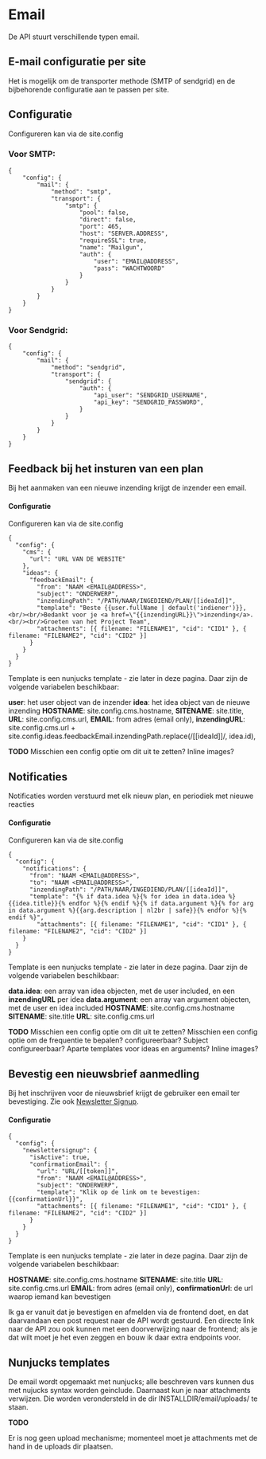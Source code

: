 # Email

De API stuurt verschillende typen email.

## E-mail configuratie per site

Het is mogelijk om de transporter methode (SMTP of sendgrid) en de bijbehorende configuratie aan te passen per site.

## Configuratie

Configureren kan via de site.config

### Voor SMTP:
```
{
    "config": {
        "mail": {
            "method": "smtp",
            "transport": {
                "smtp": {
                    "pool": false,
                    "direct": false,
                    "port": 465,
                    "host": "SERVER.ADDRESS",
                    "requireSSL": true,
                    "name": "Mailgun",
                    "auth": {
                        "user": "EMAIL@ADDRESS",
                        "pass": "WACHTWOORD"
                    }
                }            
            }
        }
    }
}
```

### Voor Sendgrid:

```
{
    "config": {
        "mail": {
            "method": "sendgrid",
            "transport": {
                "sendgrid": {
                    "auth": {
                        "api_user": "SENDGRID_USERNAME",                    
                        "api_key": "SENDGRID_PASSWORD",                    
                    }
                }            
            }
        }
    }
}
```

## Feedback bij het insturen van een plan

Bij het aanmaken van een nieuwe inzending krijgt de inzender een email.

#### Configuratie

Configureren kan via de site.config

```
{
  "config": {
    "cms": {
      "url": "URL VAN DE WEBSITE"
    },
    "ideas": {
      "feedbackEmail": {
        "from": "NAAM <EMAIL@ADDRESS>",
        "subject": "ONDERWERP",
        "inzendingPath": "/PATH/NAAR/INGEDIEND/PLAN/[[ideaId]]",
        "template": "Beste {{user.fullName | default('indiener')}},<br/><br/>Bedankt voor je <a href=\"{{inzendingURL}}\">inzending</a>.<br/><br/>Groeten van het Project Team",
        "attachments": [{ filename: "FILENAME1", "cid": "CID1" }, { filename: "FILENAME2", "cid": "CID2" }]
      }
    }
  }
}
```

Template is een nunjucks template - zie later in deze pagina. Daar zijn de volgende variabelen beschikbaar:

**user**: het user object van de inzender
**idea**: het idea object van de nieuwe inzending
**HOSTNAME**: site.config.cms.hostname,
**SITENAME**: site.title,
**URL**: site.config.cms.url,
**EMAIL**: from adres (email only),
**inzendingURL**: site.config.cms.url + site.config.ideas.feedbackEmail.inzendingPath.replace(/\[\[ideaId\]\]/, idea.id),

**TODO**
Misschien een config optie om dit uit te zetten?
Inline images?

## Notificaties

Notificaties worden verstuurd met elk nieuw plan, en periodiek met nieuwe reacties

#### Configuratie

Configureren kan via de site.config

```
{
  "config": {
    "notifications": {
      "from": "NAAM <EMAIL@ADDRESS>",
      "to": "NAAM <EMAIL@ADDRESS>",
      "inzendingPath": "/PATH/NAAR/INGEDIEND/PLAN/[[ideaId]]",
      "template": "{% if data.idea %}{% for idea in data.idea %}{{idea.title}}{% endfor %}{% endif %}{% if data.argument %}{% for arg in data.argument %}{{arg.description | nl2br | safe}}{% endfor %}{% endif %}",
        "attachments": [{ filename: "FILENAME1", "cid": "CID1" }, { filename: "FILENAME2", "cid": "CID2" }]
    }
  }
}
```

Template is een nunjucks template - zie later in deze pagina. Daar zijn de volgende variabelen beschikbaar:

**data.idea**: een array van idea objecten, met de user included, en een **inzendingURL** per idea
**data.argument**: een array van argument objecten, met de user en idea included
**HOSTNAME**: site.config.cms.hostname
**SITENAME**: site.title
**URL**: site.config.cms.url

**TODO**
Misschien een config optie om dit uit te zetten?
Misschien een config optie om de frequentie te bepalen?
configureerbaar?
Subject configureerbaar?
Aparte templates voor ideas en arguments?
Inline images?

## Bevestig een nieuwsbrief aanmedling

Bij het inschrijven voor de nieuwsbrief krijgt de gebruiker een email ter bevestiging. Zie ook [Newsletter Signup](/doc/newslettersignup).

#### Configuratie

```
{
  "config": {
    "newslettersignup": {
      "isActive": true,
      "confirmationEmail": {
        "url": "URL/[[token]]",
        "from": "NAAM <EMAIL@ADDRESS>",
        "subject": "ONDERWERP",
        "template": "Klik op de link om te bevestigen: {{confirmationUrl}}",
        "attachments": [{ filename: "FILENAME1", "cid": "CID1" }, { filename: "FILENAME2", "cid": "CID2" }]
      }
    }
  }
}

```

Template is een nunjucks template - zie later in deze pagina. Daar zijn de volgende variabelen beschikbaar:

**HOSTNAME**: site.config.cms.hostname
**SITENAME**: site.title
**URL**: site.config.cms.url
**EMAIL**: from adres (email only),
**confirmationUrl**: de url waarop iemand kan bevestigen

Ik ga er vanuit dat je bevestigen en afmelden via de frontend doet, en dat daarvandaan een post request naar de API wordt gestuurd. Een directe link naar de API zou ook kunnen met een doorverwijzing naar de frontend; als je dat wilt moet je het even zeggen en bouw ik daar extra endpoints voor.

## Nunjucks templates

De email wordt opgemaakt met nunjucks; alle beschreven vars kunnen dus met nujucks syntax worden geinclude.
Daarnaast kun je naar attachments verwijzen. Die worden verondersteld in de dir INSTALLDIR/email/uploads/ te staan.

**TODO**

Er is nog geen upload mechanisme; momenteel moet je attachments met de hand in de uploads dir plaatsen.

